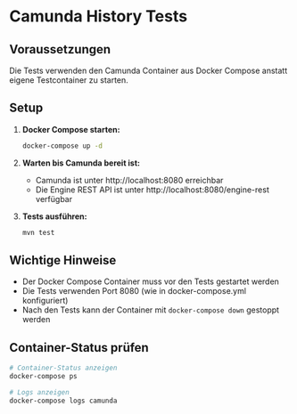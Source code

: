 # Camunda History Tests

## Voraussetzungen

Die Tests verwenden den Camunda Container aus Docker Compose anstatt eigene Testcontainer zu starten.

## Setup

1. **Docker Compose starten:**
   ```bash
   docker-compose up -d
   ```

2. **Warten bis Camunda bereit ist:**
   - Camunda ist unter http://localhost:8080 erreichbar
   - Die Engine REST API ist unter http://localhost:8080/engine-rest verfügbar

3. **Tests ausführen:**
   ```bash
   mvn test
   ```

## Wichtige Hinweise

- Der Docker Compose Container muss vor den Tests gestartet werden
- Die Tests verwenden Port 8080 (wie in docker-compose.yml konfiguriert)
- Nach den Tests kann der Container mit `docker-compose down` gestoppt werden

## Container-Status prüfen

```bash
# Container-Status anzeigen
docker-compose ps

# Logs anzeigen
docker-compose logs camunda
```